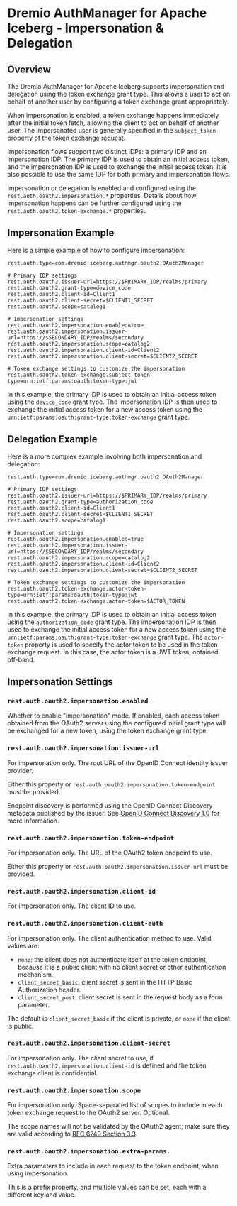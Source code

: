 <!--
Copyright (C) 2025 Dremio Corporation

Licensed under the Apache License, Version 2.0 (the "License");
you may not use this file except in compliance with the License.
You may obtain a copy of the License at

    http://www.apache.org/licenses/LICENSE-2.0

Unless required by applicable law or agreed to in writing, software
distributed under the License is distributed on an "AS IS" BASIS,
WITHOUT WARRANTIES OR CONDITIONS OF ANY KIND, either express or implied.
See the License for the specific language governing permissions and
limitations under the License.
-->
# Dremio AuthManager for Apache Iceberg - Impersonation & Delegation

## Overview

The Dremio AuthManager for Apache Iceberg supports impersonation and delegation using the
token exchange grant type. This allows a user to act on behalf of another user by
configuring a token exchange grant appropriately. 

When impersonation is enabled, a token exchange happens immediately after the initial token fetch,
allowing the client to act on behalf of another user. The impersonated user is generally specified
in the `subject_token` property of the token exchange request.

Impersonation flows support two distinct IDPs: a primary IDP and an impersonation IDP. The primary
IDP is used to obtain an initial access token, and the impersonation IDP is used to exchange the
initial access token. It is also possible to use the same IDP for both primary and impersonation
flows.

Impersonation or delegation is enabled and configured using the `rest.auth.oauth2.impersonation.*`
properties. Details about how impersonation happens can be further configured using the
`rest.auth.oauth2.token-exchange.*` properties.

## Impersonation Example

Here is a simple example of how to configure impersonation:

```properties
rest.auth.type=com.dremio.iceberg.authmgr.oauth2.OAuth2Manager

# Primary IDP settings
rest.auth.oauth2.issuer-url=https://$PRIMARY_IDP/realms/primary
rest.auth.oauth2.grant-type=device_code
rest.auth.oauth2.client-id=Client1
rest.auth.oauth2.client-secret=$CLIENT1_SECRET
rest.auth.oauth2.scope=catalog1

# Impersonation settings
rest.auth.oauth2.impersonation.enabled=true
rest.auth.oauth2.impersonation.issuer-url=https://$SECONDARY_IDP/realms/secondary
rest.auth.oauth2.impersonation.scope=catalog2
rest.auth.oauth2.impersonation.client-id=Client2
rest.auth.oauth2.impersonation.client-secret=$CLIENT2_SECRET

# Token exchange settings to customize the impersonation
rest.auth.oauth2.token-exchange.subject-token-type=urn:ietf:params:oauth:token-type:jwt
```

In this example, the primary IDP is used to obtain an initial access token using the
`device_code` grant type. The impersonation IDP is then used to exchange the initial access token
for a new access token using the `urn:ietf:params:oauth:grant-type:token-exchange` grant type.

## Delegation Example

Here is a more complex example involving both impersonation and delegation:

```properties
rest.auth.type=com.dremio.iceberg.authmgr.oauth2.OAuth2Manager

# Primary IDP settings
rest.auth.oauth2.issuer-url=https://$PRIMARY_IDP/realms/primary
rest.auth.oauth2.grant-type=authorization_code
rest.auth.oauth2.client-id=Client1
rest.auth.oauth2.client-secret=$CLIENT1_SECRET
rest.auth.oauth2.scope=catalog1

# Impersonation settings
rest.auth.oauth2.impersonation.enabled=true
rest.auth.oauth2.impersonation.issuer-url=https://$SECONDARY_IDP/realms/secondary
rest.auth.oauth2.impersonation.scope=catalog2
rest.auth.oauth2.impersonation.client-id=Client2
rest.auth.oauth2.impersonation.client-secret=$CLIENT2_SECRET

# Token exchange settings to customize the impersonation
rest.auth.oauth2.token-exchange.actor-token-type=urn:ietf:params:oauth:token-type:jwt
rest.auth.oauth2.token-exchange.actor-token=$ACTOR_TOKEN
```

In this example, the primary IDP is used to obtain an initial access token using the
`authorization_code` grant type. The impersonation IDP is then used to exchange the initial access
token for a new access token using the `urn:ietf:params:oauth:grant-type:token-exchange` grant type.
The `actor-token` property is used to specify the actor token to be used in the token exchange
request. In this case, the actor token is a JWT token, obtained off-band.

## Impersonation Settings

### `rest.auth.oauth2.impersonation.enabled`

Whether to enable "impersonation" mode. If enabled, each access token obtained from the
OAuth2 server using the configured initial grant type will be exchanged for a new token,
using the token exchange grant type.

### `rest.auth.oauth2.impersonation.issuer-url`

For impersonation only. The root URL of the OpenID Connect identity issuer provider.

Either this property or `rest.auth.oauth2.impersonation.token-endpoint` must be provided.

Endpoint discovery is performed using the OpenID Connect Discovery metadata published by
the issuer. See <a href="https://openid.net/specs/openid-connect-discovery-1_0.html">OpenID
Connect Discovery 1.0</a> for more information.

### `rest.auth.oauth2.impersonation.token-endpoint`

For impersonation only. The URL of the OAuth2 token endpoint to use.

Either this property or `rest.auth.oauth2.impersonation.issuer-url` must be provided.

### `rest.auth.oauth2.impersonation.client-id`

For impersonation only. The client ID to use.

### `rest.auth.oauth2.impersonation.client-auth`

For impersonation only. The client authentication method to use. Valid values are:

<ul>
  <li><code>none</code>: the client does not authenticate itself at the token endpoint, because it
      is a public client with no client secret or other authentication mechanism.
  <li><code>client_secret_basic</code>: client secret is sent in the HTTP Basic Authorization
      header.
  <li><code>client_secret_post</code>: client secret is sent in the request body as a form
      parameter.
</ul>

The default is <code>client_secret_basic</code> if the client is private, or <code>none</code> if
the client is public.

### `rest.auth.oauth2.impersonation.client-secret`

For impersonation only. The client secret to use, if `rest.auth.oauth2.impersonation.client-id` is
defined and the token exchange client is confidential.

### `rest.auth.oauth2.impersonation.scope`

For impersonation only. Space-separated list of scopes to include in each token exchange
request to the OAuth2 server. Optional.

The scope names will not be validated by the OAuth2 agent; make sure they are valid
according to <a href="https://datatracker.ietf.org/doc/html/rfc6749#section-3.3">RFC 6749
Section 3.3</a>.

### `rest.auth.oauth2.impersonation.extra-params.`

Extra parameters to include in each request to the token endpoint, when using impersonation.

This is a prefix property, and multiple values can be set, each with a different key and
value.
